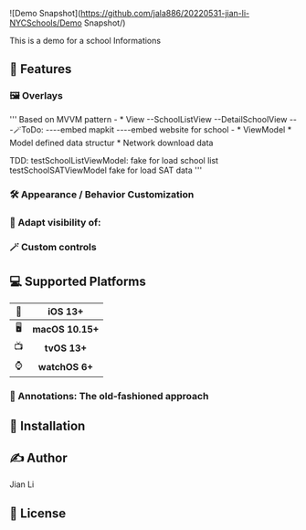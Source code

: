 ![Demo Snapshot](https://github.com/jala886/20220531-jian-li-NYCSchools/Demo Snapshot/)

This is  a demo for a school Informations 


## 🚀 Features

### 🖼 Overlays
'''
Based on MVVM pattern
    - * View
        --SchoolListView
        --DetailSchoolView
            ---🪄ToDo:
                ----embed mapkit
                ----embed website for school
    - * ViewModel
    * Model
        defined data structur
    * Network
        download data

TDD:
    testSchoolListViewModel:
        fake for load school list
    testSchoolSATViewModel
        fake for load SAT data
'''
### 🛠 Appearance / Behavior Customization

### 👀 Adapt visibility of:


### 🪄 Custom controls


## 💻 Supported Platforms

| 📱 | iOS 13+ |
| :-: | :-: |
| 🖥 | **macOS 10.15+** | 
| 📺 | **tvOS 13+** |
| ⌚️ | **watchOS 6+** |



### 📌 Annotations: The old-fashioned approach



## 🔩 Installation


## ✍️ Author

Jian Li

## 📄 License

